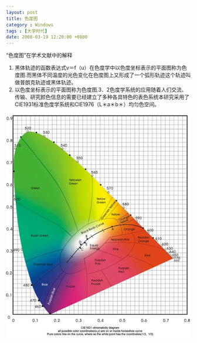 ```yaml
---
layout: post
title: 色度图
category : Windows
tags : [大学时代]
date: 2008-03-19 12:20:00 +0800
---
```


“色度图”在学术文献中的解释

1. 黑体轨迹的函数表达式v＝f（u）在色度学中以色度坐标表示的平面图称为色度图.而黑体不同温度的光色变化在色度图上又形成了一个弧形轨迹这个轨迹叫做普朗克轨迹或黑体轨迹。
2. 以色度坐标表示的平面图称为色度图.3．2色度学系统的应用随着人们交流、传输、研究颜色信息的需要已经建立了多种各具特色的表色系统本研究采用了CIE1931标准色度学系统和CIE1976（L＊a＊b＊）均匀色空间。

![色度图](/assets/img/2008-03-19-chromaticityy-diagram.jpg)